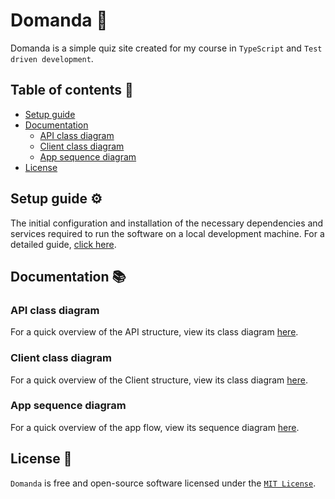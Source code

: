 # Domanda 🎨

Domanda is a simple quiz site created for my course in `TypeScript` and `Test driven development`.

## Table of contents 📖

-   <a href="#setup-guide-%EF%B8%8F">Setup guide</a>
-   <a href="#documentation-">Documentation</a>
    -   <a href="#api-class-diagram">API class diagram</a>
    -   <a href="#client-class-diagram">Client class diagram</a>
    -   <a href="#app-sequence-diagram">App sequence diagram</a>
-   <a href="#license-">License</a>

## Setup guide ⚙️

The initial configuration and installation of the necessary dependencies and services required to run the software on a local development machine. For a detailed guide, [click here](./docs/SETUP.md).

## Documentation 📚

### API class diagram

For a quick overview of the API structure, view its class diagram [here](./docs/API_CLASS_DIAGRAM.md).

### Client class diagram

For a quick overview of the Client structure, view its class diagram [here](./docs/CLIENT_CLASS_DIAGRAM.md).

### App sequence diagram

For a quick overview of the app flow, view its sequence diagram [here](./docs/APP_SEQUENCE_DIAGRAM.md).

## License 📃

`Domanda` is free and open-source software licensed under the <a href="./LICENSE">`MIT License`</a>.
